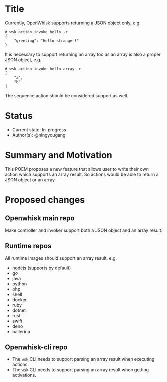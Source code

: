 <!--
#
# Licensed to the Apache Software Foundation (ASF) under one or more
# contributor license agreements.  See the NOTICE file distributed with
# this work for additional information regarding copyright ownership.
# The ASF licenses this file to You under the Apache License, Version 2.0
# (the "License"); you may not use this file except in compliance with
# the License.  You may obtain a copy of the License at
#
#     http://www.apache.org/licenses/LICENSE-2.0
#
# Unless required by applicable law or agreed to in writing, software
# distributed under the License is distributed on an "AS IS" BASIS,
# WITHOUT WARRANTIES OR CONDITIONS OF ANY KIND, either express or implied.
# See the License for the specific language governing permissions and
# limitations under the License.
#
-->
# Title

Currently, OpenWhisk supports returning a JSON object only, e.g.
```shell
# wsk action invoke hello -r
{
    "greeting": "Hello stranger!"
}
```
It is necessary to support returning an array too as an array is also a proper JSON object, e.g.
```shell
# wsk action invoke hello-array -r
[
    "a",
    "b"
]
```
The sequence action should be considered support as well.

# Status
* Current state: In-progress
* Author(s): @ningyougang

# Summary and Motivation

This POEM proposes a new feature that allows user to write their own action which supports an array result.
So actions would be able to return a JSON object or an array.

# Proposed changes
## Openwhisk main repo
Make controller and invoker support both a JSON object and an array result.

## Runtime repos
All runtime images should support an array result. e.g.

* nodejs (supports by default)
* go
* java
* python
* php
* shell
* docker
* ruby
* dotnet
* rust
* swift
* deno
* ballerina

## Openwhisk-cli repo
* The `wsk` CLI needs to support parsing an array result when executing actions.
* The `wsk` CLI needs to support parsing an array result when getting activations.
